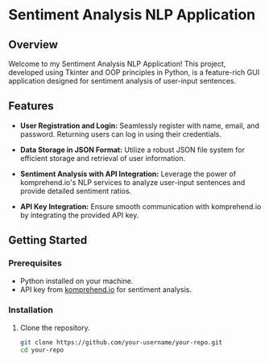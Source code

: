 # Sentiment Analysis NLP Application


## Overview

Welcome to my Sentiment Analysis NLP Application! This project, developed using Tkinter and OOP principles in Python, is a feature-rich GUI application designed for sentiment analysis of user-input sentences.

## Features

- **User Registration and Login:** Seamlessly register with name, email, and password. Returning users can log in using their credentials.

- **Data Storage in JSON Format:** Utilize a robust JSON file system for efficient storage and retrieval of user information.

- **Sentiment Analysis with API Integration:** Leverage the power of komprehend.io's NLP services to analyze user-input sentences and provide detailed sentiment ratios.

- **API Key Integration:** Ensure smooth communication with komprehend.io by integrating the provided API key.

## Getting Started

### Prerequisites

- Python installed on your machine.
- API key from [komprehend.io](https://komprehend.io/) for sentiment analysis.

### Installation

1. Clone the repository.
   ```bash
   git clone https://github.com/your-username/your-repo.git
   cd your-repo
